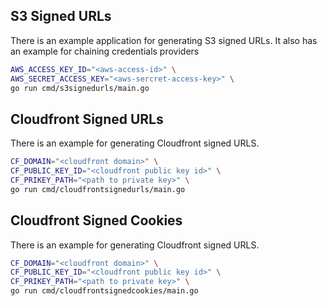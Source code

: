 ## S3 Signed URLs

There is an example application for generating S3 signed URLs.
It also has an example for chaining credentials providers

```bash
AWS_ACCESS_KEY_ID="<aws-access-id>" \
AWS_SECRET_ACCESS_KEY="<aws-sercret-access-key>" \
go run cmd/s3signedurls/main.go
```

## Cloudfront Signed URLs

There is an example for generating Cloudfront signed URLS.

```bash
CF_DOMAIN="<cloudfront domain>" \
CF_PUBLIC_KEY_ID="<cloudfront public key id>" \
CF_PRIKEY_PATH="<path to private key>" \
go run cmd/cloudfrontsignedurls/main.go
```

## Cloudfront Signed Cookies

There is an example for generating Cloudfront signed URLS.

```bash
CF_DOMAIN="<cloudfront domain>" \
CF_PUBLIC_KEY_ID="<cloudfront public key id>" \
CF_PRIKEY_PATH="<path to private key>" \
go run cmd/cloudfrontsignedcookies/main.go
```

